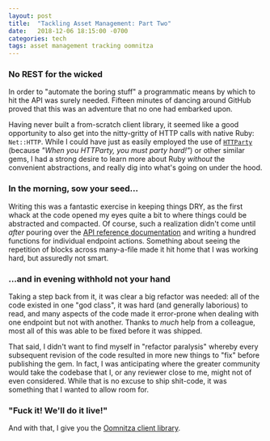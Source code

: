 ```yaml
---
layout: post
title:  "Tackling Asset Management: Part Two"
date:   2018-12-06 18:15:00 -0700
categories: tech
tags: asset management tracking oomnitza
---
```

### No REST for the wicked
In order to "automate the boring stuff" a programmatic means by which to hit the API was surely needed. Fifteen minutes of dancing around GitHub proved that this was an adventure that no one had embarked upon.

Having never built a from-scratch client library, it seemed like a good opportunity to also get into the nitty-gritty of HTTP calls with native Ruby: `Net::HTTP`. While I could have just as easily employed the use of [`HTTParty`](https://github.com/jnunemaker/httparty) (because _"When you HTTParty, you must party hard!"_) or other similar gems, I had a strong desire to learn more about Ruby _without_ the convenient abstractions, and really dig into what's going on under the hood.

### In the morning, sow your seed...
Writing this was a fantastic exercise in keeping things DRY, as the first whack at the code opened my eyes quite a bit to where things could be abstracted and compacted. Of course, such a realization didn't come until _after_ pouring over the [API reference documentation](https://docs.google.com/document/d/1CYw-RP62Arqgh55cLGjrHWkN-GO_KBwUmuNkmt9edRk/view#) and writing a hundred functions for individual endpoint actions. Something about seeing the repetition of blocks across many-a-file made it hit home that I was working hard, but assuredly not smart.

### ...and in evening withhold not your hand
Taking a step back from it, it was clear a big refactor was needed: all of the code existed in one "god class", it was hard (and generally laborious) to read, and many aspects of the code made it error-prone when dealing with one endpoint but not with another. Thanks to _much_ help from a colleague, most all of this was able to be fixed before it was shipped.

That said, I didn't want to find myself in "refactor paralysis" whereby every subsequent revision of the code resulted in more new things to "fix" before publishing the gem. In fact, I was anticipating where the greater community would take the codebase that I, or any reviewer close to me, might not of even considered. While that is no excuse to ship shit-code, it was something that I wanted to allow room for.

### "Fuck it! We'll do it live!"
And with that, I give you the [Oomnitza client library](https://github.com/chefaustin/oomnitza).
